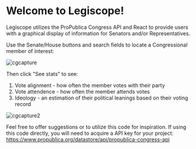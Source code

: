 # Welcome to Legiscope!

Legiscope utilizes the ProPublica Congress API and React to provide users with a graphical display of information for Senators and/or Representatives.

Use the Senate/House buttons and search fields to locate a Congressional member of interest:

![cgcapture](https://user-images.githubusercontent.com/102998600/218234292-58419d12-10ba-42a1-a6ac-a8f4115796f1.PNG)

Then click "See stats" to see:
1. Vote alignment - how often the member votes with their party
2. Vote attendence - how often the member attends votes
3. Ideology - an estimation of their political leanings based on their voting record

![cgcapture2](https://user-images.githubusercontent.com/102998600/218234406-7169acb0-667b-41f6-868b-22727bbdd005.PNG)

Feel free to offer suggestions or to utilize this code for inspiration. If using this code directly, you will need to acquire a API key for your project: https://www.propublica.org/datastore/api/propublica-congress-api
